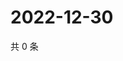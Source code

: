 # 2022-12-30

共 0 条

<!-- BEGIN WEIBO -->
<!-- 最后更新时间 Fri Dec 30 2022 13:12:21 GMT+0800 (China Standard Time) -->

<!-- END WEIBO -->
